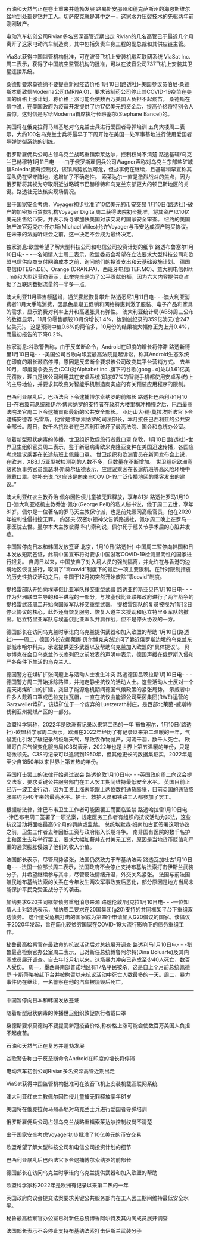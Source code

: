 


石油和天然气正在卷土重来并蓬勃发展
路易斯安那州和德克萨斯州的海恩斯维尔盆地到处都是钻井工人。切萨皮克就是其中之一，这家水力压裂技术的先驱两年前刚刚破产。

电动汽车初创公司Rivian多名资深高管近期出走
Rivian的几名高管已于最近几个月离开了这家电动汽车制造商，其中包括负责车身工程的副总裁和其供应链主管。

ViaSat获得中国监管机构批准，可在波音飞机上安装机载互联网系统
ViaSat Inc.周二表示，获得了中国航空监管机构的批准，可以在波音公司737飞机上安装其卫星连接系统。


桑德斯要求莫德纳不要提高新冠疫苗价格
1月10日(路透社)-美国参议员伯尼·桑德斯本周致信Moderna公司(MRNA.O)，要求该制药公司停止其COVID-19疫苗在美国的价格上涨计划，称价格上涨可能会使数百万美国人负担不起疫苗。
桑德斯在信中说，在美国政府为疫苗开发提供了约17亿美元的资金后，提高价格将特别令人震惊。这封信是写给Moderna首席执行长班塞尔(Stephane Bancel)的。


美国将在俄克拉荷马州基地对乌克兰士兵进行爱国者导弹培训
五角大楼周二表示，大约100名乌克兰士兵将最早于下周开始在美国一处军事基地进行使用爱国者导弹防御系统的训练。


俄罗斯雇佣兵公司占领乌克兰战略重镇索莱达尔，控制权尚不清楚
路透基辅/乌克兰巴赫穆特1月11日电- - -由于俄罗斯雇佣兵公司Wagner声称对乌克兰东部盐矿城镇Soledar拥有控制权，该镇局势岌岌可危，但战事仍在继续，且基辅稍早宣称其军队仍在坚守阵地，这增加了不确定性。
索莱达尔一直是激烈战斗的焦点，因为俄罗斯将其视为夺取附近战略城市巴赫穆特和乌克兰东部更大的顿巴斯地区的关键。路透社无法核实现场情况。


出于国家安全考虑，Voyager初步批准了10亿美元的币安交易
1月10日(路透社)-破产的加密货币贷款机构Voyager Digital周二获得法院初步批准，将其资产以10亿美元出售给币安。并表示将寻求加快美国对该交易的国家安全审查。
纽约的美国破产法官迈克尔·怀尔斯(Michael Wiles)允许Voyager与币安达成资产购买协议。在未来的法庭听证会之前，这一决定不会成为最终决定。



独家消息:欧盟希望了解大型科技公司和电信公司投资计划的细节
路透布鲁塞尔1月10日电- - -一名知情人士周二表示，欧盟委员会希望在立法要求大型科技公司和欧盟电信供应商支付网络成本之前，询问他们的投资支出和云基础设施计划。
德国电信(DTEGn.DE)、Orange (ORAN.PA)、西班牙电信(TEF.MC)、意大利电信(tlitt . mi)和大型运营商表示，此举完全是为了公平贡献份额，因为六大内容提供商占据了互联网数据流量的一半多一点。



澳大利亚11月零售额猛增，通货膨胀恢复攀升
路透悉尼1月11日电- - -澳大利亚消费者11月大手笔消费，因黑色星期五促销和网络特惠刺激了服装、电子产品和家具的需求，显示消费对利率上升和高通胀具有弹性。
澳大利亚统计局(ABS)周三公布的数据显示，11月份零售额较10月份增长1.4%，达到创纪录的359亿澳元(合247亿美元)。
这是预测中值0.6%的两倍多，10月份的结果被大幅修正为上升0.4%，而最初报告的下降0.2%。


独家消息:谷歌警告称，由于反垄断命令，Android在印度的增长将停滞
路透新德里1月10日电- - -美国公司谷歌向印度最高法院提起诉讼，称其Android生态系统在印度的增长濒临停滞，原因是反垄断令要求该公司改变其平台营销方式。
去年10月，印度竞争委员会(CCI)对Alphabet inc .旗下的谷歌(goog . o)处以1.61亿美元罚款，理由是该公司利用其在安卓系统(印度97%的智能手机都使用安卓系统)上的主导地位，并要求其改变对智能手机制造商实施的有关预装应用程序的限制。






巴西利亚暴乱后，巴西法官下令逮捕博尔索纳罗的前部长
路透社巴西利亚1月10日-在右翼前总统雅伊尔·博索纳罗的支持者在政府大楼里横冲横撞之后，巴西最高法院法官周二下令逮捕首都最新的公共安全部长。
亚历山大·德·莫拉埃斯法官下令逮捕安德森·托雷斯，他曾是博尔索纳罗的司法部长，本月接任巴西利亚的公共安全部长。周日，数千名抗议者在巴西利亚破坏了最高法院、国会和总统办公室。



随着新型冠状病毒的传播，世卫组织敦促旅行者戴口罩
伦敦，1月10日(路透社)-世界卫生组织官员周二表示，鉴于新冠病毒欧米克隆亚变种在美国迅速传播，各国应考虑建议乘客在长途航班上佩戴口罩。
世卫组织和欧洲官员在新闻发布会上说，在欧洲，XBB.1.5亚型被检测到的人数不多，但数量在不断增加。
世卫组织欧洲高级紧急事务官员凯瑟琳·斯莫尔伍德表示，应建议乘客在长途航班等高风险环境中佩戴口罩。她补充说:“这应该是向来自COVID-19广泛传播地区的乘客发出的建议。”



澳大利亚红衣主教乔治·佩尔因性侵儿童被无罪释放，享年81岁
路透社罗马1月10日-澳大利亚枢机主教乔治·佩尔(George Pell)的私人秘书说，他于周二去世，享年81岁。佩尔是一位著名的罗马天主教保守派，也是前梵蒂冈高级官员，他在2020年被判性侵指控无罪。
约瑟夫·汉密尔顿神父告诉路透社，佩尔周二晚上在罗马一家医院去世。墨尔本大主教彼得·科门索利说，佩尔死于髋关节手术后的心脏并发症。


中国暂停向日本和韩国发放签证
北京，1月10日(路透社)-中国周二暂停向韩国和日本发放短期签证，此前中国宣布将对要求中国游客COVID-19检测呈阴性的国家进行报复。
自周日以来，中国放弃了对入境人员的强制隔离，并允许在与香港的边境地区恢复旅行，取消了“零covid”制度下的最后一项主要限制。在针对限制措施的历史性抗议活动之后，中国于12月初突然开始废除“零covid”制度。



提格雷部队开始向埃塞俄比亚军队移交重型武器
路透亚的斯亚贝巴1月10日电- - -作为非洲联盟主导的和平进程的一部分，与埃塞俄比亚联邦政府进行了两年战争的提格雷武装周二开始向国家军队移交重型武器。
提格雷部队的复员被视为11月2日停火协议的核心，此外还有恢复服务、恢复人道主义援助和厄立特里亚军队的撤出。厄立特里亚军队与埃塞俄比亚军队并肩作战，但不是停火协议的一方。


德国部长在访问乌克兰时承诺向乌克兰提供武器和加入欧盟的帮助
1月10日(路透社)——周二，德国外长安娜莱娜·贝尔博克突然访问了靠近俄罗斯边境的乌克兰东部城市哈尔科夫，承诺提供更多武器以及帮助乌克兰加入欧盟的“具体提议”。
贝尔博克在会见乌克兰外长库列巴之前发表的声明中表示，德国声援在俄罗斯入侵和严冬条件下生活的乌克兰人。


德国警方在煤矿扩张问题上与活动人士发生冲突
路透德国吕茨拉斯1月10日电- - -德国警方周二开始拆除路障，并拖走静坐抗议的活动人士。这些活动人士反对一个露天褐煤矿山的扩建，突显了能源危机期间德国气候政策的紧张局势。
示威者中许多人戴着口罩或巴拉克拉瓦帽，一直在抗议由能源公司莱茵集团(RWE)运营的Garzweiler煤矿，该煤矿位于一个废弃的Luetzerath村庄，是西部北莱茵-威斯特伐利亚州褐煤产区的一部分。


欧盟科学家称，2022年是欧洲有记录以来第二热的一年
布鲁塞尔，1月10日(路透社)-欧盟科学家周二表示，欧洲在2022年经历了有记录以来第二温暖的一年，气候变化引发了破纪录的极端天气，导致农作物减产，河流干涸，数千人死亡。
欧盟哥白尼气候变化服务局(C3S)表示，2022年也是世界上第五温暖的年份，只是略微领先。C3S的记录可以追溯到1950年，但其他更长的数据集证实，2022年是至少自1850年以来世界上第五热的年份。


英国打击罢工的法律开始通过议会
路透伦敦1月10日电- - -英国政府周二向议会提交法案，要求关键公共服务部门在工人罢工期间维持最低安全水平。
英国目前正经历一波工业行动，因为工资上涨未能跟上两位数的通货膨胀，目前英国的通货膨胀率约为40年来的最高水平。护士、救护人员和铁路工人都参加了罢工。


根据新法律，津巴布韦卫生工作者可能因罢工而面临监禁
路透哈拉雷1月10日电- - -津巴布韦周二签署了一项法案，规定医务工作者有组织的抗议活动为非法，这些抗议活动将面临最高6个月的罚款或监禁。
总统埃默森·姆南加古瓦签署这项协议之前，卫生工作者去年因低工资与政府陷入长期斗争。
南非国有医院的数千名护士和医生去年举行罢工，要求大幅加薪并支付美元工资，原因是当地货币贬值和严重的通货膨胀侵蚀了他们的收入价值。


法国部长表示，尽管局势紧张，法国仍然致力于布基纳法索
路透瓦加杜古1月10日电- - -法国一位部长周二表示，法国政府不会停止支持布基纳法索打击伊斯兰武装分子，并希望继续参与其中，尽管反法情绪升温，外交关系紧张。
法国与前法国殖民地布基纳法索的关系在今年发生两次军事政变后恶化，部分原因是地方当局未能保护平民免受圣战分子的袭击。


加纳要求G20共同框架债务重组消息来源
路透伦敦/阿克拉1月10日电- - -一位知情人士对路透表示，加纳周二要求在20国集团(g20)支持的共同框架平台下重组双边债务。
这个遭受危机打击的国家成为第四个申请加入G20倡议的国家。该倡议于2020年发起，旨在简化较贫穷国家在COVID-19大流行影响下的债务重组工作。


秘鲁最高检察官在最致命的抗议活动后对总统展开调查
路透利马1月10日电- - -秘鲁最高检察官办公室周二表示，已对新任总统博鲁阿尔特(Dina Boluarte)及其内阁成员展开调查。自去年12月初以来，这场暴力冲突已造成至少40人死亡，数百人受伤。
周一，墨西哥南部普诺地区有17名平民被杀，这是自上个月前总统佩德罗·卡斯蒂略被赶下台并被拘留以来抗议活动中死亡人数最多的一天。周二，暴力事件仍在继续，一名警察在他的汽车被烧毁后死亡。

----

中国暂停向日本和韩国发放签证

随着新型冠状病毒的传播世卫组织敦促旅行者戴口罩

桑德斯要求莫德纳不要提高新冠疫苗价格,称价格上涨可能会使数百万美国人负担不起疫苗。

石油和天然气正在复苏并蓬勃发展

谷歌警告称由于反垄断命令Android在印度的增长将停滞

电动汽车初创公司Rivian多名资深高管近期出走

ViaSat获得中国监管机构批准可在波音飞机上安装机载互联网系统

澳大利亚红衣主教佩尔因性侵儿童被无罪释放享年81岁

美国将在俄克拉荷马州基地对乌克兰士兵进行爱国者导弹培训

俄罗斯雇佣兵公司占领乌克兰战略重镇索莱达尔控制权尚不清楚

出于国家安全考虑Voyager初步批准了10亿美元的币安交易

欧盟希望了解大型科技公司和电信公司投资计划的细节

巴西利亚暴乱后巴西法官下令逮捕博尔索纳罗的前部长

德国部长在访问乌克兰时承诺向乌克兰提供武器和加入欧盟的帮助

欧盟科学家称2022年是欧洲有记录以来第二热的一年

英国政府向议会提交法案要求关键公共服务部门在工人罢工期间维持最低安全水平。

秘鲁最高检察官办公室已对新任总统博鲁阿尔特及其内阁成员展开调查

法国部长表示不会停止支持布基纳法索打击伊斯兰武装分子

